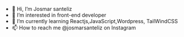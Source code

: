 - 👋 Hi, I’m Josmar santeliz
- 👀 I’m interested in front-end developer
- 🌱 I’m currently learning Reactjs,JavaScript,Wordpress, TailWindCSS
- 📫 How to reach me @josmarsanteliz on Instagram

<!---
Josmarsanteliz/Josmarsanteliz is a ✨ special ✨ repository because its `README.md` (this file) appears on your GitHub profile.
You can click the Preview link to take a look at your changes.
--->

